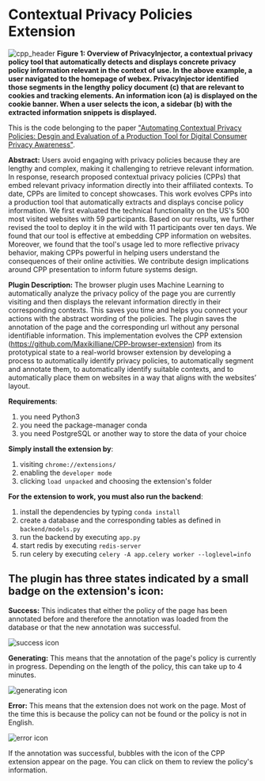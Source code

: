 # Contextual Privacy Policies Extension

![cpp_header](https://user-images.githubusercontent.com/20722005/159260547-fef3b267-09ea-4f40-a908-30e2924920e1.png)
**Figure 1: Overview of PrivacyInjector, a contextual privacy policy tool that automatically detects and displays concrete privacy policy information relevant in the context of use. In the above example, a user navigated to the homepage of webex. PrivacyInjector identified those segments in the lengthy policy document (c) that are relevant to cookies and tracking elements. An information icon (a) is displayed on the cookie banner. When a user selects the icon, a sidebar (b) with the extracted information snippets is displayed.**

This is the code belonging to the paper ["Automating Contextual Privacy Policies: Desgin and Evaluation of a Production Tool for Digital Consumer Privacy Awareness"](https://doi.org/10.1145/3491102.3517688). 

**Abstract:** Users avoid engaging with privacy policies because they are lengthy and complex, making it challenging to retrieve relevant information. In response, research proposed contextual privacy policies (CPPs) that embed relevant privacy information directly into their affiliated contexts. To date, CPPs are limited to concept showcases. This work evolves CPPs into a production tool that automatically extracts and displays concise policy information. We first evaluated the technical functionality on the US's 500 most visited websites with 59 participants. Based on our results, we further revised the tool to deploy it in the wild with 11 participants over ten days. We found that our tool is effective at embedding CPP information on websites. Moreover, we found that the tool's usage led to more reflective privacy behavior, making CPPs powerful in helping users understand the consequences of their online activities. We contribute design implications around CPP presentation to inform future systems design.


**Plugin Description:** The browser plugin uses Machine Learning to automatically analyze the privacy policy of the page you are currently visiting and then displays the relevant information directly in their corresponding contexts. This saves you time and helps you connect your actions with the abstract wording of the policies. The plugin saves the annotation of the page and the corresponding url without any personal identifiable information.
This implementation evolves the CPP extension (https://github.com/Maxikilliane/CPP-browser-extension) from its prototypical state to a real-world browser extension by developing a process to automatically identify privacy policies, to automatically segment and annotate them, to automatically identify suitable contexts, and to automatically place them on websites in a way that aligns with the websites’ layout. 

**Requirements**:
1. you need Python3 
2. you need the package-manager conda
3. you need PostgreSQL or another way to store the data of your choice

**Simply install the extension by**:
1. visiting `chrome://extensions/` 
2. enabling the `developer mode`
3. clicking `load unpacked` and choosing the extension's folder

**For the extension to work, you must also run the backend**:
1. install the dependencies by typing `conda install`
2. create a database and the corresponding tables as defined in `backend/models.py`
4. run the backend by executing `app.py`
5. start redis by executing `redis-server`
6. run celery by executing `celery -A app.celery worker --loglevel=info` 

## The plugin has three states indicated by a small badge on the extension's icon:

**Success:** 
This indicates that either the policy of the page has been annotated before and therefore the annotation was loaded from the database or that the new annotation was successful.

![success icon](https://github.com/Maxikilliane/masters-thesis/blob/master/img/success.png?raw=true)

**Generating:** 
This means that the annotation of the page's policy is currently in progress. Depending on the length of the policy, this can take up to 4 minutes.

![generating icon](https://github.com/Maxikilliane/masters-thesis/blob/master/img/generating.png?raw=true)

**Error:** 
This means that the extension does not work on the page. Most of the time this is because the policy can not be found or the policy is not in English. 

![error icon](https://github.com/Maxikilliane/masters-thesis/blob/master/img/error.png?raw=true)

If the annotation was successful, bubbles with the icon of the CPP extension appear on the page. You can click on them to review the policy's information. 



